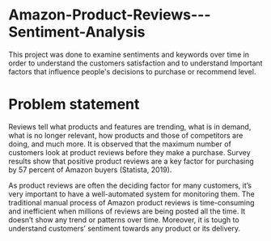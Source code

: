 # Amazon-Product-Reviews---Sentiment-Analysis
This project was done to examine sentiments and keywords over time in order to understand the customers satisfaction and to understand Important factors that influence people's decisions to purchase or recommend level.

<H1> Problem statement</H1>

Reviews tell what products and features are trending, what is in demand, what is no longer relevant, how products and those of competitors are doing, and much more.
It is observed that the maximum number of customers look at product reviews before they make a purchase. Survey results show that positive product reviews are a key factor for purchasing by 57 percent of Amazon buyers (Statista, 2019).

As product reviews are often the deciding factor for many customers, it’s very important to have a well-automated system for monitoring them.
The traditional manual process of Amazon product reviews is time-consuming and inefficient when millions of reviews are being posted all the time. It doesn’t show any trend or patterns over time. Moreover, it is tough to understand customers’ sentiment towards any product or its delivery. 


